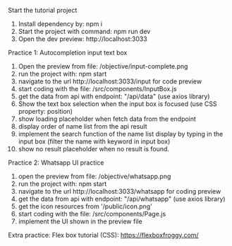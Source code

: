 Start the tutorial project
1. Install dependency by: npm i
2. Start the project with command: npm run dev
3. Open the dev preview: http://localhost:3033

Practice 1: Autocompletion input text box 
1. Open the preview from file: /objective/input-complete.png
2. run the project with: npm start
3. navigate to the url http://localhost:3033/input for code preview
4. start coding with the file: /src/components/InputBox.js
5. get the data from api with endpoint: "/api/data" (use axios library)
6. Show the text box selection when the input box is focused (use CSS property: position)
7. show loading placeholder when fetch data from the endpoint
8. display order of name list from the api result
9. implement the search function of the name list display by typing in the input box (filter the name with keyword in input box)
10. show no result placeholder when no result is found. 

Practice 2: Whatsapp UI practice
1. open the preview from file: /objective/whatsapp.png
2. run the project with: npm start
3. navigate to the url http://localhost:3033/whatsapp for coding preview
4. get the data from api with endpoint: "/api/whatsapp" (use axios library)
5. get the icon resources from '/public/icon.png'
6. start coding with the file: /src/components/Page.js
7. implement the UI shown in the preview file

Extra practice: Flex box tutorial (CSS):
https://flexboxfroggy.com/